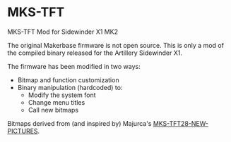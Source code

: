 # MKS-TFT
MKS-TFT Mod for Sidewinder X1 MK2

The original Makerbase firmware is not open source. This is only a mod of the compiled binary released for the Artillery Sidewinder X1.

The firmware has been modified in two ways:
- Bitmap and function customization
- Binary manipulation (hardcoded) to:
  - Modify the system font
  - Change menu titles
  - Call new bitmaps

Bitmaps derived from (and inspired by) Majurca's [MKS-TFT28-NEW-PICTURES](https://github.com/majurca/MKS-TFT28-NEW-PICTURES).

